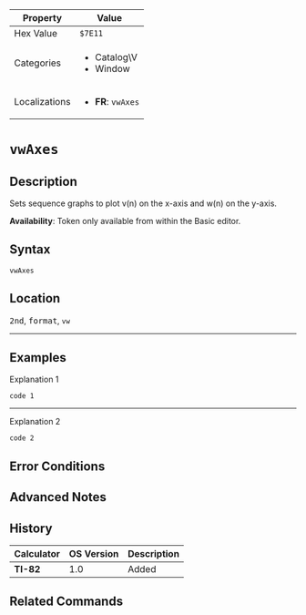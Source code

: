 | Property      | Value |
|---------------|-------|
| Hex Value     | `$7E11`|
| Categories    | <ul><li>Catalog\V</li><li>Window</li></ul> |
| Localizations | <ul><li><b>FR</b>: `vwAxes`</li></ul> |

# `vwAxes`

## Description
Sets sequence graphs to plot v(n) on the x-axis and w(n) on the y-axis.


<b>Availability</b>: Token only available from within the Basic editor.

## Syntax
`vwAxes`

## Location
<kbd>2nd</kbd>, <kbd>format</kbd>, `vw`
<hr>

## Examples

Explanation 1
```ti-basic
code 1
```
---
Explanation 2
```ti-basic
code 2
```

## Error Conditions


## Advanced Notes


## History
| Calculator | OS Version | Description |
|------------|------------|-------------|
| <b>TI-82</b> | 1.0 | Added

## Related Commands

    